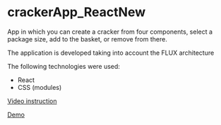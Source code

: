 # crackerApp_ReactNew

App in which you can create a cracker from four components, select a package size, add to the basket, or remove from there.

The application is developed taking into account the FLUX architecture

The following technologies were used:
* React
* CSS (modules)

[Video instruction](https://www.loom.com/share/b0f3fe2c4fe1445383801ae18fbda797)

[Demo](https://desmond93.github.io/crackerApp_ReactNew/)

